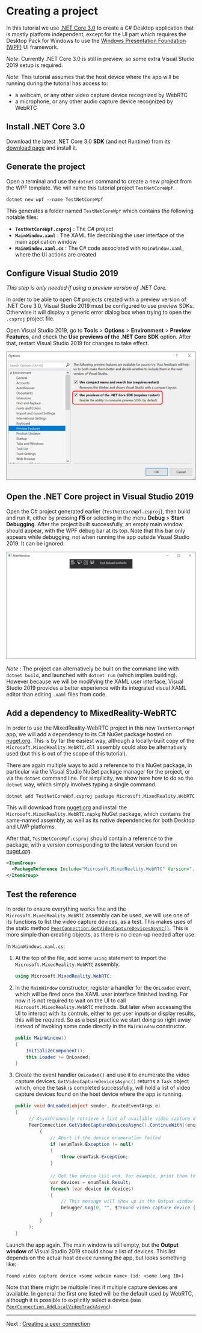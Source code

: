 # Creating a project

In this tutorial we use [.NET Core 3.0](https://dotnet.microsoft.com/download/dotnet-core/3.0) to create a C# Desktop application that is mostly platform independent, except for the UI part which requires the Desktop Pack for Windows to use the [Windows Presentation Foundation (WPF)](https://github.com/dotnet/wpf) UI framework.

_Note_: Currently .NET Core 3.0 is still in preview, so some extra Visual Studio 2019 setup is required.

_Note_: This tutorial assumes that the host device where the app will be running during the tutorial has access to:
- a webcam, or any other video capture device recognized by WebRTC
- a microphone, or any other audio capture device recognized by WebRTC

## Install .NET Core 3.0

Download the latest .NET Core 3.0 **SDK** (and not Runtime) from its [download page](https://dotnet.microsoft.com/download/dotnet-core/3.0) and install it.

## Generate the project

Open a terminal and use the `dotnet` command to create a new project from the WPF template. We will name this tutorial project `TestNetCoreWpf`.

```
dotnet new wpf --name TestNetCoreWpf
```

This generates a folder named `TestNetCoreWpf` which contains the following notable files:
- **`TestNetCoreWpf.csproj`** : The C# project
- **`MainWindow.xaml`** : The XAML file describing the user interface of the main application window
- **`MainWindow.xaml.cs`** : The C# code associated with `MainWindow.xaml`, where the UI actions are created

## Configure Visual Studio 2019

_This step is only needed if using a preview version of .NET Core._

In order to be able to open C# projects created with a preview version of .NET Core 3.0, Visual Studio 2019 must be configured to use preview SDKs. Otherwise it will display a generic error dialog box when trying to open the `.csproj` project file.

Open Visual Studio 2019, go to **Tools** > **Options** > **Environment** > **Preview Features**, and check the **Use previews of the .NET Core SDK** option. After that, restart Visual Studio 2019 for changes to take effect.

![Allow preview versions of .NET Core 3.0 SDK](cs2.png)

## Open the .NET Core project in Visual Studio 2019

Open the C# project generated earlier (`TestNetCoreWpf.csproj`), then build and run it, either by pressing **F5** or selecting in the menu **Debug** > **Start Debugging**. After the project built successfully, an empty main window should appear, with the WPF debug bar at its top. Note that this bar only appears while debugging, not when running the app outside Visual Studio 2019. It can be ignored.

![Empty main window of the newly generated C# project](cs3.png)

_Note_ : The project can alternatively be built on the command line with `dotnet build`, and launched with `dotnet run` (which implies building). However because we will be modifying the XAML user interface, Visual Studio 2019 provides a better experience with its integrated visual XAML editor than editing `.xaml` files from code. 

## Add a dependency to MixedReality-WebRTC

In order to use the MixedReality-WebRTC project in this new `TestNetCoreWpf` app, we will add a dependency to its C# NuGet package hosted on [nuget.org](https://www.nuget.org/). This is by far the easiest way, although a locally-built copy of the `Microsoft.MixedReality.WebRTC.dll` assembly could also be alternatively used (but this is out of the scope of this tutorial).

There are again multiple ways to add a reference to this NuGet package, in particular via the Visual Studio NuGet package manager for the project, or via the `dotnet` command line. For simplicity, we show here how to do so the `dotnet` way, which simply involves typing a single command.

```
dotnet add TestNetCoreWpf.csproj package Microsoft.MixedReality.WebRTC
```

This will download from [nuget.org](https://www.nuget.org/) and install the `Microsoft.MixedReality.WebRTC.nupkg` NuGet package, which contains the same-named assembly, as well as its native dependencies for both Desktop and UWP platforms.

After that, `TestNetCoreWpf.csproj` should contain a reference to the package, with a version corresponding to the latest version found on [nuget.org](https://www.nuget.org/).

```xml
<ItemGroup>
  <PackageReference Include="Microsoft.MixedReality.WebRTC" Version="..." />
</ItemGroup>
```

## Test the reference

In order to ensure everything works fine and the `Microsoft.MixedReality.WebRTC` assembly can be used, we will use one of its functions to list the video capture devices, as a test. This makes uses of the static method [`PeerConnection.GetVideoCaptureDevicesAsync()`](xref:PeerConnection.GetVideoCaptureDevicesAsync). This is more simple than creating objects, as there is no clean-up needed after use.

In `MainWindows.xaml.cs`:

1. At the top of the file, add some `using` statement to import the `Microsoft.MixedReality.WebRTC` assembly.
   ```cs
   using Microsoft.MixedReality.WebRTC;
   ```

2. In the `MainWindow` constructor, register a handler for the `OnLoaded` event, which will be fired once the XAML user interface finished loading. For now it is not required to wait on the UI to call `Microsoft.MixedReality.WebRTC` methods. But later when accessing the UI to interact with its controls, either to get user inputs or display results, this will be required. So as a best practice we start doing so right away instead of invoking some code directly in the `MainWindow` constructor.
   ```cs
   public MainWindow()
   {
       InitializeComponent();
       this.Loaded += OnLoaded;
   }
   ```

3. Create the event handler `OnLoaded()` and use it to enumerate the video capture devices. `GetVideoCaptureDevicesAsync()` returns a `Task` object which, once the task is completed successfully, will hold a list of video capture devices found on the host device where the app is running.
   ```cs
   public void OnLoaded(object sender, RoutedEventArgs e)
   {
        // Asynchronously retrieve a list of available video capture devices (webcams).
        PeerConnection.GetVideoCaptureDevicesAsync().ContinueWith((enumTask) =>
            {
                // Abort if the device enumeration failed
                if (enumTask.Exception != null)
                {
                    throw enumTask.Exception;
                }

                // Get the device list and, for example, print them to the debugger console
                var devices = enumTask.Result;
                foreach (var device in devices)
                {
                    // This message will show up in the Output window of Visual Studio
                    Debugger.Log(0, "", $"Found video capture device {device.name} (id: {device.id})");
                }
            }
        );
   }
   ```

Launch the app again. The main window is still empty, but the **Output window** of Visual Studio 2019 should show a list of devices. This list depends on the actual host device running the app, but looks something like:
```
Found video capture device <some webcam name> (id: <some long ID>)
```

Note that there might be multiple lines if multiple capture devices are available. In general the first one listed will be the default used by WebRTC, although it is possible to explicitly select a device (see [`PeerConnection.AddLocalVideoTrackAsync`](xref:PeerConnection.AddLocalVideoTrackAsync)).

----

Next : [Creating a peer connection](helloworld-cs-peerconnection)
